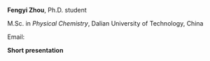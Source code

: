 **Fengyi Zhou**, Ph.D. student

M.Sc. in *Physical Chemistry*, Dalian University of Technology, China

Email: 

**Short presentation**

